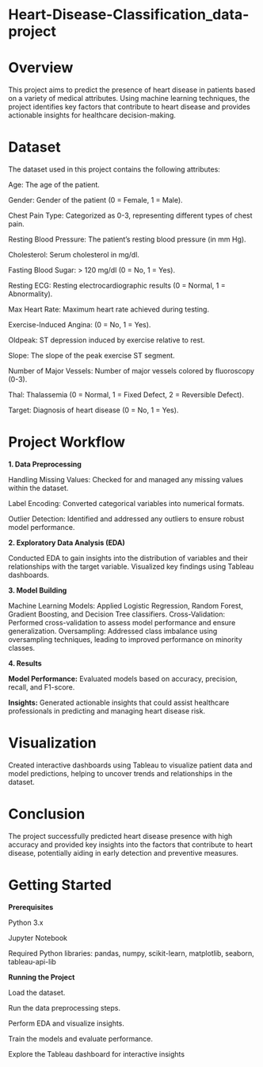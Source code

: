 # Heart-Disease-Classification_data-project

# Overview
This project aims to predict the presence of heart disease in patients based on a variety of medical attributes. Using machine learning techniques, the project identifies key factors that contribute to heart disease and provides actionable insights for healthcare decision-making.

# Dataset
The dataset used in this project contains the following attributes:

Age: The age of the patient.

Gender: Gender of the patient (0 = Female, 1 = Male).

Chest Pain Type: Categorized as 0-3, representing different types of chest pain.

Resting Blood Pressure: The patient’s resting blood pressure (in mm Hg).

Cholesterol: Serum cholesterol in mg/dl.

Fasting Blood Sugar: > 120 mg/dl (0 = No, 1 = Yes).

Resting ECG: Resting electrocardiographic results (0 = Normal, 1 = Abnormality).

Max Heart Rate: Maximum heart rate achieved during testing.

Exercise-Induced Angina: (0 = No, 1 = Yes).

Oldpeak: ST depression induced by exercise relative to rest.

Slope: The slope of the peak exercise ST segment.

Number of Major Vessels: Number of major vessels colored by fluoroscopy (0-3).

Thal: Thalassemia (0 = Normal, 1 = Fixed Defect, 2 = Reversible Defect).

Target: Diagnosis of heart disease (0 = No, 1 = Yes).

# Project Workflow

**1. Data Preprocessing**

Handling Missing Values: Checked for and managed any missing values within the dataset.

Label Encoding: Converted categorical variables into numerical formats.

Outlier Detection: Identified and addressed any outliers to ensure robust model performance.

**2. Exploratory Data Analysis (EDA)**

Conducted EDA to gain insights into the distribution of variables and their relationships with the target variable. Visualized key findings using Tableau dashboards.

**3. Model Building**

Machine Learning Models: Applied Logistic Regression, Random Forest, Gradient Boosting, and Decision Tree classifiers.
Cross-Validation: Performed cross-validation to assess model performance and ensure generalization.
Oversampling: Addressed class imbalance using oversampling techniques, leading to improved performance on minority classes.

**4. Results**

**Model Performance:** Evaluated models based on accuracy, precision, recall, and F1-score.

**Insights:** Generated actionable insights that could assist healthcare professionals in predicting and managing heart disease risk.

# Visualization

Created interactive dashboards using Tableau to visualize patient data and model predictions, helping to uncover trends and relationships in the dataset.

# Conclusion

The project successfully predicted heart disease presence with high accuracy and provided key insights into the factors that contribute to heart disease, potentially aiding in early detection and preventive measures.

# Getting Started

**Prerequisites**

Python 3.x

Jupyter Notebook

Required Python libraries: pandas, numpy, scikit-learn, matplotlib, seaborn, tableau-api-lib

**Running the Project**

Load the dataset.

Run the data preprocessing steps.

Perform EDA and visualize insights.

Train the models and evaluate performance.

Explore the Tableau dashboard for interactive insights
